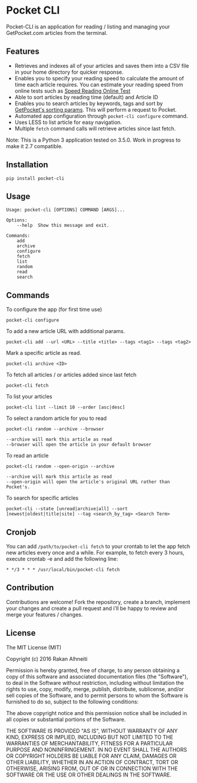 Pocket CLI
==========

Pocket-CLI is an application for reading / listing and managing your GetPocket.com articles from the terminal.

Features
--------

* Retrieves and indexes all of your articles and saves them into a CSV file in your home directory for quicker response.
* Enables you to specify your reading speed to calculate the amount of time each article requires. You can estimate your reading speed from online tests such as [Speed Reading Online Test](http://www.readingsoft.com/)
* Able to sort articles by reading time (default) and Article ID
* Enables you to search articles by keywords, tags and sort by [GetPocket's sorting params](https://getpocket.com/developer/docs/v3/retrieve). This will perform a request to Pocket.
* Automated app configuration through `pocket-cli configure` command.
* Uses LESS to list article for easy navigation.
* Multiple `fetch` command calls will retrieve articles since last fetch.


Note: This is a Python 3 application tested on 3.5.0. Work in progress to make it 2.7 compatible.

Installation
------------

    pip install pocket-cli

Usage
-----

    Usage: pocket-cli [OPTIONS] COMMAND [ARGS]...

    Options:
        --help  Show this message and exit.

    Commands:
        add
        archive
        configure
        fetch
        list
        random
        read
        search


Commands
--------

To configure the app (for first time use)

    pocket-cli configure

To add a new article URL with additional params.

    pocket-cli add --url <URL> --title <title> --tags <tag1> --tags <tag2>


Mark a specific article as read.

    pocket-cli archive <ID>


To fetch all articles / or articles added since last fetch

    pocket-cli fetch

To list your articles

    pocket-cli list --limit 10 --order [asc|desc]

To select a random article for you to read

    pocket-cli random --archive --browser

    --archive will mark this article as read
    --browser will open the article in your default browser

To read an article

    pocket-cli random --open-origin --archive

    --archive will mark this article as read
    --open-origin will open the article's original URL rather than Pocket's.

To search for specific articles

    pocket-cli --state [unread|archive|all] --sort [newest|oldest|title|site] --tag <search_by_tag> <Search Term>


Cronjob
-------

You can add `/path/to/pocket-cli fetch` to your crontab to let the app fetch new articles every once and a while. For example, to fetch every 3 hours, execute crontab -e and add the following line:

    * */3 * * * /usr/local/bin/pocket-cli fetch

Contribution
------------

Contributions are welcome! Fork the repository, create a branch, implement your changes and create a pull request and i'll be happy to review and merge your features / changes.

License
-------

The MIT License (MIT)

Copyright (c) 2016 Rakan Alhneiti

Permission is hereby granted, free of charge, to any person obtaining a copy
of this software and associated documentation files (the "Software"), to deal
in the Software without restriction, including without limitation the rights
to use, copy, modify, merge, publish, distribute, sublicense, and/or sell
copies of the Software, and to permit persons to whom the Software is
furnished to do so, subject to the following conditions:

The above copyright notice and this permission notice shall be included in all
copies or substantial portions of the Software.

THE SOFTWARE IS PROVIDED "AS IS", WITHOUT WARRANTY OF ANY KIND, EXPRESS OR
IMPLIED, INCLUDING BUT NOT LIMITED TO THE WARRANTIES OF MERCHANTABILITY,
FITNESS FOR A PARTICULAR PURPOSE AND NONINFRINGEMENT. IN NO EVENT SHALL THE
AUTHORS OR COPYRIGHT HOLDERS BE LIABLE FOR ANY CLAIM, DAMAGES OR OTHER
LIABILITY, WHETHER IN AN ACTION OF CONTRACT, TORT OR OTHERWISE, ARISING FROM,
OUT OF OR IN CONNECTION WITH THE SOFTWARE OR THE USE OR OTHER DEALINGS IN THE
SOFTWARE.
